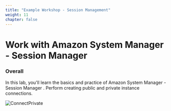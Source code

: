 ```yaml
---
title: "Example Workshop - Session Management"
weight: 11
chapter: false
---
```


<!-- TODO: Remove exaple workshop (content/1100-example-workshop directory) -->

# Work with Amazon System Manager - Session Manager

### Overall

In this lab, you'll learn the basics and practice of Amazon System Manager - Session Manager
. Perform creating public and private instance connections.

![ConnectPrivate](/images/arc-log.png)
